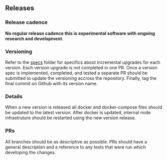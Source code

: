 ## Releases

### Release cadence

**No regular release cadence this is experimental software with ongoing research and development**.

### Versioning

Refer to the [specs](./specs/) folder for specifics about incremental upgrades for each version. Each version upgrade is not completed in one PR. Once a version spec is implemented, completed, and tested a separate PR should be submitted to update the versioning accross the repository. Finally, tag the final commit on Github with its version name.

### Details

When a new version is released all docker and docker-compose files should be updated to the latest version. After docker is updated, internal node infrastruture should be restarted using the new version release.

### PRs

All branches should be as descriptive as possible. PRs should have a general description and a reference to any tests that were run which developing the changes.
